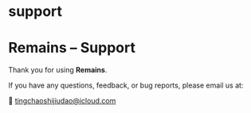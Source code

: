 # support

# Remains – Support

Thank you for using **Remains**.

If you have any questions, feedback, or bug reports, please email us at:

📧 tingchaoshijiudao@icloud.com
